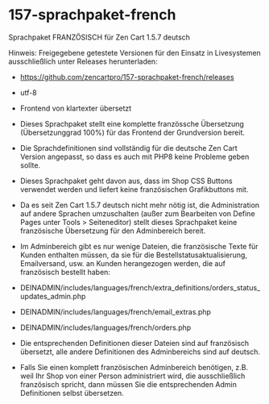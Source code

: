 # 157-sprachpaket-french
Sprachpaket FRANZÖSISCH für Zen Cart 1.5.7 deutsch 

Hinweis: 
Freigegebene getestete Versionen für den Einsatz in Livesystemen ausschließlich unter Releases herunterladen:
* https://github.com/zencartpro/157-sprachpaket-french/releases

* utf-8
* Frontend von klartexter übersetzt 

* Dieses Sprachpaket stellt eine komplette französsche Übersetzung (Übersetzunggrad 100%) für das Frontend der Grundversion bereit. 
* Die Sprachdefinitionen sind vollständig für die deutsche Zen Cart Version angepasst, so dass es auch mit PHP8 keine Probleme geben sollte. 
* Dieses Sprachpaket geht davon aus, dass im Shop CSS Buttons verwendet werden und liefert keine französischen Grafikbuttons mit. 

* Da es seit Zen Cart 1.5.7 deutsch nicht mehr nötig ist, die Administration auf andere Sprachen umzuschalten (außer zum Bearbeiten von Define Pages unter Tools > Seiteneditor) stellt dieses Sprachpaket keine französische Übersetzung für den Adminbereich bereit.
* Im Adminbereich gibt es nur wenige Dateien, die französische Texte für Kunden enthalten müssen, da sie für die Bestellstatusaktualisierung, Emailversand, usw. an Kunden herangezogen werden, die auf französisch bestellt haben:

* DEINADMIN/includes/languages/french/extra_definitions/orders_status_updates_admin.php
* DEINADMIN/includes/languages/french/email_extras.php
* DEINADMIN/includes/languages/french/orders.php 

* Die entsprechenden Definitionen dieser Dateien sind auf französisch übersetzt, alle andere Definitionen des Adminbereichs sind auf deutsch.

* Falls Sie einen komplett französischen Adminbereich benötigen, z.B. weil Ihr Shop von einer Person administriert wird, die ausschließlich französisch spricht, dann müssen Sie die entsprechenden Admin Definitionen selbst übersetzen.
